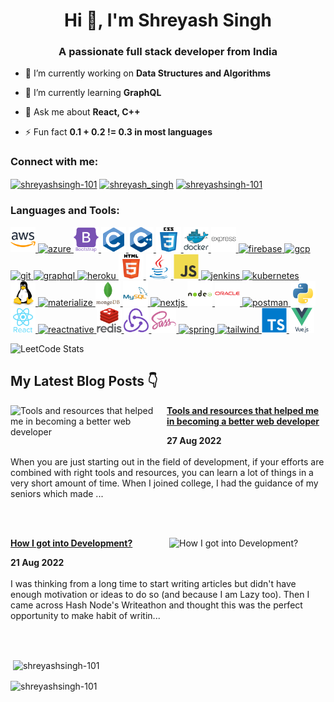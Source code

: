 <h1 align="center">Hi 👋, I'm Shreyash Singh</h1>
<h3 align="center">A passionate full stack developer from India</h3>

<!--

<p align="left"> <img src="https://komarev.com/ghpvc/?username=shreyashsingh-101&label=Profile%20views&color=0e75b6&style=flat" alt="shreyashsingh-101" /> </p>

 <p align="left"> <a href="https://github.com/ryo-ma/github-profile-trophy"><img src="https://github-profile-trophy.vercel.app/?username=shreyashsingh-101" alt="shreyashsingh-101" /></a> </p>

-->
- 🔭 I’m currently working on **Data Structures and Algorithms**

- 🌱 I’m currently learning **GraphQL**

- 💬 Ask me about **React, C++**

- ⚡ Fun fact **0.1 + 0.2 != 0.3 in most languages**

<h3 align="left">Connect with me:</h3>
<p align="left">
<a href="https://linkedin.com/in/shreyashsingh-101" target="blank"><img align="center" src="https://raw.githubusercontent.com/rahuldkjain/github-profile-readme-generator/master/src/images/icons/Social/linked-in-alt.svg" alt="shreyashsingh-101" height="30" width="40" /></a>
<a href="https://www.hackerrank.com/shreyash_singh" target="blank"><img align="center" src="https://raw.githubusercontent.com/rahuldkjain/github-profile-readme-generator/master/src/images/icons/Social/hackerrank.svg" alt="shreyash_singh" height="30" width="40" /></a>
<a href="https://www.leetcode.com/shreyashsingh-101" target="blank"><img align="center" src="https://raw.githubusercontent.com/rahuldkjain/github-profile-readme-generator/master/src/images/icons/Social/leet-code.svg" alt="shreyashsingh-101" height="30" width="40" /></a>
</p>

<h3 align="left">Languages and Tools:</h3>
<p align="left"> <a href="https://aws.amazon.com" target="_blank" rel="noreferrer"> <img src="https://raw.githubusercontent.com/devicons/devicon/master/icons/amazonwebservices/amazonwebservices-original-wordmark.svg" alt="aws" width="40" height="40"/> </a> <a href="https://azure.microsoft.com/en-in/" target="_blank" rel="noreferrer"> <img src="https://www.vectorlogo.zone/logos/microsoft_azure/microsoft_azure-icon.svg" alt="azure" width="40" height="40"/> </a> <a href="https://getbootstrap.com" target="_blank" rel="noreferrer"> <img src="https://raw.githubusercontent.com/devicons/devicon/master/icons/bootstrap/bootstrap-plain-wordmark.svg" alt="bootstrap" width="40" height="40"/> </a> <a href="https://www.cprogramming.com/" target="_blank" rel="noreferrer"> <img src="https://raw.githubusercontent.com/devicons/devicon/master/icons/c/c-original.svg" alt="c" width="40" height="40"/> </a> <a href="https://www.w3schools.com/cpp/" target="_blank" rel="noreferrer"> <img src="https://raw.githubusercontent.com/devicons/devicon/master/icons/cplusplus/cplusplus-original.svg" alt="cplusplus" width="40" height="40"/> </a> <a href="https://www.w3schools.com/css/" target="_blank" rel="noreferrer"> <img src="https://raw.githubusercontent.com/devicons/devicon/master/icons/css3/css3-original-wordmark.svg" alt="css3" width="40" height="40"/> </a> <a href="https://www.docker.com/" target="_blank" rel="noreferrer"> <img src="https://raw.githubusercontent.com/devicons/devicon/master/icons/docker/docker-original-wordmark.svg" alt="docker" width="40" height="40"/> </a> <a href="https://expressjs.com" target="_blank" rel="noreferrer"> <img src="https://raw.githubusercontent.com/devicons/devicon/master/icons/express/express-original-wordmark.svg" alt="express" width="40" height="40"/> </a> <a href="https://firebase.google.com/" target="_blank" rel="noreferrer"> <img src="https://www.vectorlogo.zone/logos/firebase/firebase-icon.svg" alt="firebase" width="40" height="40"/> </a> <a href="https://cloud.google.com" target="_blank" rel="noreferrer"> <img src="https://www.vectorlogo.zone/logos/google_cloud/google_cloud-icon.svg" alt="gcp" width="40" height="40"/> </a> <a href="https://git-scm.com/" target="_blank" rel="noreferrer"> <img src="https://www.vectorlogo.zone/logos/git-scm/git-scm-icon.svg" alt="git" width="40" height="40"/> </a> <a href="https://graphql.org" target="_blank" rel="noreferrer"> <img src="https://www.vectorlogo.zone/logos/graphql/graphql-icon.svg" alt="graphql" width="40" height="40"/> </a> <a href="https://heroku.com" target="_blank" rel="noreferrer"> <img src="https://www.vectorlogo.zone/logos/heroku/heroku-icon.svg" alt="heroku" width="40" height="40"/> </a> <a href="https://www.w3.org/html/" target="_blank" rel="noreferrer"> <img src="https://raw.githubusercontent.com/devicons/devicon/master/icons/html5/html5-original-wordmark.svg" alt="html5" width="40" height="40"/> </a> <a href="https://www.java.com" target="_blank" rel="noreferrer"> <img src="https://raw.githubusercontent.com/devicons/devicon/master/icons/java/java-original.svg" alt="java" width="40" height="40"/> </a> <a href="https://developer.mozilla.org/en-US/docs/Web/JavaScript" target="_blank" rel="noreferrer"> <img src="https://raw.githubusercontent.com/devicons/devicon/master/icons/javascript/javascript-original.svg" alt="javascript" width="40" height="40"/> </a> <a href="https://www.jenkins.io" target="_blank" rel="noreferrer"> <img src="https://www.vectorlogo.zone/logos/jenkins/jenkins-icon.svg" alt="jenkins" width="40" height="40"/> </a> <a href="https://kubernetes.io" target="_blank" rel="noreferrer"> <img src="https://www.vectorlogo.zone/logos/kubernetes/kubernetes-icon.svg" alt="kubernetes" width="40" height="40"/> </a> <a href="https://www.linux.org/" target="_blank" rel="noreferrer"> <img src="https://raw.githubusercontent.com/devicons/devicon/master/icons/linux/linux-original.svg" alt="linux" width="40" height="40"/> </a> <a href="https://materializecss.com/" target="_blank" rel="noreferrer"> <img src="https://raw.githubusercontent.com/prplx/svg-logos/5585531d45d294869c4eaab4d7cf2e9c167710a9/svg/materialize.svg" alt="materialize" width="40" height="40"/> </a> <a href="https://www.mongodb.com/" target="_blank" rel="noreferrer"> <img src="https://raw.githubusercontent.com/devicons/devicon/master/icons/mongodb/mongodb-original-wordmark.svg" alt="mongodb" width="40" height="40"/> </a> <a href="https://www.mysql.com/" target="_blank" rel="noreferrer"> <img src="https://raw.githubusercontent.com/devicons/devicon/master/icons/mysql/mysql-original-wordmark.svg" alt="mysql" width="40" height="40"/> </a> <a href="https://nextjs.org/" target="_blank" rel="noreferrer"> <img src="https://cdn.worldvectorlogo.com/logos/nextjs-2.svg" alt="nextjs" width="40" height="40"/> </a> <a href="https://nodejs.org" target="_blank" rel="noreferrer"> <img src="https://raw.githubusercontent.com/devicons/devicon/master/icons/nodejs/nodejs-original-wordmark.svg" alt="nodejs" width="40" height="40"/> </a> <a href="https://www.oracle.com/" target="_blank" rel="noreferrer"> <img src="https://raw.githubusercontent.com/devicons/devicon/master/icons/oracle/oracle-original.svg" alt="oracle" width="40" height="40"/> </a> <a href="https://postman.com" target="_blank" rel="noreferrer"> <img src="https://www.vectorlogo.zone/logos/getpostman/getpostman-icon.svg" alt="postman" width="40" height="40"/> </a> <a href="https://www.python.org" target="_blank" rel="noreferrer"> <img src="https://raw.githubusercontent.com/devicons/devicon/master/icons/python/python-original.svg" alt="python" width="40" height="40"/> </a> <a href="https://reactjs.org/" target="_blank" rel="noreferrer"> <img src="https://raw.githubusercontent.com/devicons/devicon/master/icons/react/react-original-wordmark.svg" alt="react" width="40" height="40"/> </a> <a href="https://reactnative.dev/" target="_blank" rel="noreferrer"> <img src="https://reactnative.dev/img/header_logo.svg" alt="reactnative" width="40" height="40"/> </a> <a href="https://redis.io" target="_blank" rel="noreferrer"> <img src="https://raw.githubusercontent.com/devicons/devicon/master/icons/redis/redis-original-wordmark.svg" alt="redis" width="40" height="40"/> </a> <a href="https://redux.js.org" target="_blank" rel="noreferrer"> <img src="https://raw.githubusercontent.com/devicons/devicon/master/icons/redux/redux-original.svg" alt="redux" width="40" height="40"/> </a> <a href="https://sass-lang.com" target="_blank" rel="noreferrer"> <img src="https://raw.githubusercontent.com/devicons/devicon/master/icons/sass/sass-original.svg" alt="sass" width="40" height="40"/> </a> <a href="https://spring.io/" target="_blank" rel="noreferrer"> <img src="https://www.vectorlogo.zone/logos/springio/springio-icon.svg" alt="spring" width="40" height="40"/> </a> <a href="https://tailwindcss.com/" target="_blank" rel="noreferrer"> <img src="https://www.vectorlogo.zone/logos/tailwindcss/tailwindcss-icon.svg" alt="tailwind" width="40" height="40"/> </a> <a href="https://www.typescriptlang.org/" target="_blank" rel="noreferrer"> <img src="https://raw.githubusercontent.com/devicons/devicon/master/icons/typescript/typescript-original.svg" alt="typescript" width="40" height="40"/> </a> <a href="https://vuejs.org/" target="_blank" rel="noreferrer"> <img src="https://raw.githubusercontent.com/devicons/devicon/master/icons/vuejs/vuejs-original-wordmark.svg" alt="vuejs" width="40" height="40"/> </a> </p>

![LeetCode Stats](https://leetcard.jacoblin.cool/shreyashsingh-101?theme=dark&font=Roboto&ext=activity)

## My Latest Blog Posts 👇
<!-- HASHNODE_BLOG:START -->
<p align="left">
<a href="https://shreyashsingh-101.hashnode.dev/tools-and-resources-that-helped-me-in-becoming-a-better-web-developer-cl7cfepq809i49ynv5hm2horz" title="Tools and resources that helped me in becoming a better web developer"><img src="https://cdn.hashnode.com/res/hashnode/image/unsplash/9SoCnyQmkzI/upload/v1661350085413/coJt7-Xd8.jpeg" alt="Tools and resources that helped me in becoming a better web developer" width="250px" align="left" /></a>
<a href="https://shreyashsingh-101.hashnode.dev/tools-and-resources-that-helped-me-in-becoming-a-better-web-developer-cl7cfepq809i49ynv5hm2horz" title="Tools and resources that helped me in becoming a better web developer"><strong>Tools and resources that helped me in becoming a better web developer</strong></a>
<div><strong>27 Aug 2022</strong></div>
<br/> When you are just starting out in the field of development, if your efforts are combined with right tools and resources, you can learn a lot of things in a very short amount of time.
When I joined college, I had the guidance of my seniors which made ... </p> <br/> <br/>
<p align="left">
<a href="https://shreyashsingh-101.hashnode.dev/how-i-got-into-development-cl73vbssy00ouodnvc0p55swc" title="How I got into Development?"><img src="https://cdn.hashnode.com/res/hashnode/image/unsplash/4Mw7nkQDByk/upload/v1661107145716/MAHh2NtQit.jpeg" alt="How I got into Development?" width="250px" align="right" /></a>
<a href="https://shreyashsingh-101.hashnode.dev/how-i-got-into-development-cl73vbssy00ouodnvc0p55swc" title="How I got into Development?"><strong>How I got into Development?</strong></a>
<div><strong>21 Aug 2022</strong></div>
<br/> I was thinking from a long time to start writing articles but didn't have enough motivation or ideas to do so (and because I am Lazy too).
Then I came across Hash Node's Writeathon  and thought this was the perfect opportunity to make habit of writin... </p> <br/> <br/>
<!-- HASHNODE_BLOG:END -->


<!--
<p><img align="left" src="https://github-readme-stats.vercel.app/api/top-langs?username=shreyashsingh-101&show_icons=true&locale=en&layout=compact" alt="shreyashsingh-101" /></p>
-->

<p>&nbsp;<img align="center" src="https://github-readme-stats.vercel.app/api?username=shreyashsingh-101&show_icons=true&locale=en" alt="shreyashsingh-101" /></p>

<p><img align="center" src="https://github-readme-streak-stats.herokuapp.com/?user=shreyashsingh-101&" alt="shreyashsingh-101" /></p>
